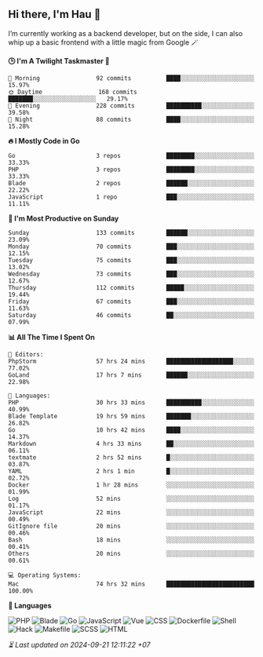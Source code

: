 ## Hi there, I'm Hau 👋
I’m currently working as a backend developer, but on the side, I can also whip up a basic frontend with a little magic from Google 🪄

<!--START_SECTION:readme-stats-->
**🕒 I'm A Twilight Taskmaster 🌆**

```text
🌅 Morning                92 commits          ████░░░░░░░░░░░░░░░░░░░░░   15.97%
🌞 Daytime                168 commits         ███████░░░░░░░░░░░░░░░░░░   29.17%
🌆 Evening                228 commits         ██████████░░░░░░░░░░░░░░░   39.58%
🌙 Night                  88 commits          ████░░░░░░░░░░░░░░░░░░░░░   15.28%
```

**🔥 I Mostly Code in Go**

```text
Go                       3 repos             ████████░░░░░░░░░░░░░░░░░   33.33%
PHP                      3 repos             ████████░░░░░░░░░░░░░░░░░   33.33%
Blade                    2 repos             ██████░░░░░░░░░░░░░░░░░░░   22.22%
JavaScript               1 repo              ███░░░░░░░░░░░░░░░░░░░░░░   11.11%
```

**📅 I'm Most Productive on Sunday**

```text
Sunday                   133 commits         ██████░░░░░░░░░░░░░░░░░░░   23.09%
Monday                   70 commits          ███░░░░░░░░░░░░░░░░░░░░░░   12.15%
Tuesday                  75 commits          ███░░░░░░░░░░░░░░░░░░░░░░   13.02%
Wednesday                73 commits          ███░░░░░░░░░░░░░░░░░░░░░░   12.67%
Thursday                 112 commits         █████░░░░░░░░░░░░░░░░░░░░   19.44%
Friday                   67 commits          ███░░░░░░░░░░░░░░░░░░░░░░   11.63%
Saturday                 46 commits          ██░░░░░░░░░░░░░░░░░░░░░░░   07.99%
```

**📊 All The Time I Spent On**

```text
📝 Editors:
PhpStorm                 57 hrs 24 mins      ███████████████████░░░░░░   77.02%
GoLand                   17 hrs 7 mins       ██████░░░░░░░░░░░░░░░░░░░   22.98%

💬 Languages:
PHP                      30 hrs 33 mins      ██████████░░░░░░░░░░░░░░░   40.99%
Blade Template           19 hrs 59 mins      ███████░░░░░░░░░░░░░░░░░░   26.82%
Go                       10 hrs 42 mins      ████░░░░░░░░░░░░░░░░░░░░░   14.37%
Markdown                 4 hrs 33 mins       ██░░░░░░░░░░░░░░░░░░░░░░░   06.11%
textmate                 2 hrs 52 mins       █░░░░░░░░░░░░░░░░░░░░░░░░   03.87%
YAML                     2 hrs 1 min         █░░░░░░░░░░░░░░░░░░░░░░░░   02.72%
Docker                   1 hr 28 mins        ░░░░░░░░░░░░░░░░░░░░░░░░░   01.99%
Log                      52 mins             ░░░░░░░░░░░░░░░░░░░░░░░░░   01.17%
JavaScript               22 mins             ░░░░░░░░░░░░░░░░░░░░░░░░░   00.49%
GitIgnore file           20 mins             ░░░░░░░░░░░░░░░░░░░░░░░░░   00.46%
Bash                     18 mins             ░░░░░░░░░░░░░░░░░░░░░░░░░   00.41%
Others                   20 mins             ░░░░░░░░░░░░░░░░░░░░░░░░░   00.61%

💻 Operating Systems:
Mac                      74 hrs 32 mins      █████████████████████████   100.00%
```

**💬 Languages**

![PHP](https://img.shields.io/badge/PHP-66.06%25-4F5D95?&logo=PHP&labelColor=151b23)
![Blade](https://img.shields.io/badge/Blade-26.67%25-f7523f?&logo=Blade&labelColor=151b23)
![Go](https://img.shields.io/badge/Go-03.12%25-00ADD8?&logo=Go&labelColor=151b23)
![JavaScript](https://img.shields.io/badge/JavaScript-02.26%25-f1e05a?&logo=JavaScript&labelColor=151b23)
![Vue](https://img.shields.io/badge/Vue-01.23%25-41b883?&logo=Vue&labelColor=151b23)
![CSS](https://img.shields.io/badge/CSS-00.29%25-563d7c?&logo=CSS&labelColor=151b23)
![Dockerfile](https://img.shields.io/badge/Dockerfile-00.12%25-384d54?&logo=Dockerfile&labelColor=151b23)
![Shell](https://img.shields.io/badge/Shell-00.09%25-89e051?&logo=Shell&labelColor=151b23)
![Hack](https://img.shields.io/badge/Hack-00.07%25-878787?&logo=Hack&labelColor=151b23)
![Makefile](https://img.shields.io/badge/Makefile-00.04%25-427819?&logo=Makefile&labelColor=151b23)
![SCSS](https://img.shields.io/badge/SCSS-00.02%25-c6538c?&logo=SCSS&labelColor=151b23)
![HTML](https://img.shields.io/badge/HTML-00.02%25-e34c26?&logo=HTML&labelColor=151b23)




*⏳ Last updated on 2024-09-21 12:11:22 +07*
<!--END_SECTION:readme-stats-->
